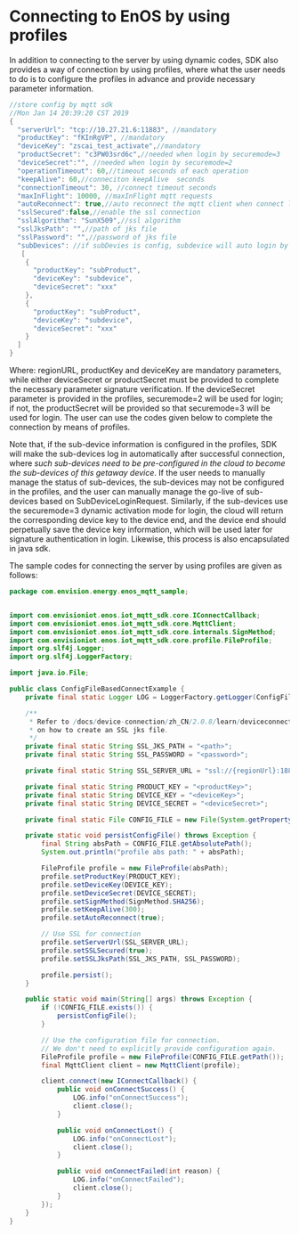 # Connecting to EnOS by using profiles

In addition to connecting to the server by using dynamic codes, SDK also provides a way of connection by using profiles, where what the user needs to do is to configure the profiles in advance and provide necessary parameter information.

```java
//store config by mqtt sdk
//Mon Jan 14 20:39:20 CST 2019
{
  "serverUrl": "tcp://10.27.21.6:11883", //mandatory
  "productKey": "fKInRgVP", //mandatory
  "deviceKey": "zscai_test_activate",//mandatory
  "productSecret": "c3PW03srd6c",//needed when login by securemode=3
  "deviceSecret":"", //needed when login by securemode=2
  "operationTimeout": 60,//timeout seconds of each operation
  "keepAlive": 60,//conneciton keepAlive  seconds
  "connectionTimeout": 30, //connect timeout seconds
  "maxInFlight": 10000, //maxInFlight mqtt requests
  "autoReconnect": true,//auto reconnect the mqtt client when connect lost
  "sslSecured":false,//enable the ssl connection
  "sslAlgorithm": "SunX509",//ssl algorithm
  "sslJksPath": "",//path of jks file
  "sslPassword": "",//password of jks file
  "subDevices": //if subDevies is config, subdevice will auto login by sdk when mqtt connection build
   [
    {
      "productKey": "subProduct",
      "deviceKey": "subdevice",
      "deviceSecret": "xxx"
    },
    {
      "productKey": "subProduct",
      "deviceKey": "subdevice",
      "deviceSecret": "xxx"
    }
  ]
}
```

Where: regionURL, productKey and deviceKey are mandatory parameters, while either deviceSecret or productSecret must be provided to complete the necessary parameter signature verification.
If the deviceSecret parameter is provided in the profiles, securemode=2 will be used for login; if not, the productSecret will be provided so that securemode=3 will be used for login.
The user can use the codes given below to complete the connection by means of profiles.

Note that, if the sub-device information is configured in the profiles, SDK will make the sub-devices log in automatically after successful connection, where *such sub-devices need to be pre-configured in the cloud to become the sub-devices of this getaway device*.  If the user needs to manually manage the status of sub-devices, the sub-devices may not be configured in the profiles, and the user can manually manage the go-live of sub-devices based on SubDeviceLoginRequest.
Similarly, if the sub-devices use the securemode=3 dynamic activation mode for login, the cloud will return the corresponding device key to the device end, and the device end should perpetually save the device key information, which will be used later for signature authentication in login. Likewise, this process is also encapsulated in java sdk.

The sample codes for connecting the server by using profiles are given as follows:

```java
package com.envision.energy.enos_mqtt_sample;


import com.envisioniot.enos.iot_mqtt_sdk.core.IConnectCallback;
import com.envisioniot.enos.iot_mqtt_sdk.core.MqttClient;
import com.envisioniot.enos.iot_mqtt_sdk.core.internals.SignMethod;
import com.envisioniot.enos.iot_mqtt_sdk.core.profile.FileProfile;
import org.slf4j.Logger;
import org.slf4j.LoggerFactory;

import java.io.File;

public class ConfigFileBasedConnectExample {
    private final static Logger LOG = LoggerFactory.getLogger(ConfigFileBasedConnectExample.class);

    /**
     * Refer to /docs/device-connection/zh_CN/2.0.8/learn/deviceconnection_authentication.html
     * on how to create an SSL jks file.
     */
    private final static String SSL_JKS_PATH = "<path>";
    private final static String SSL_PASSWORD = "<password>";

    private final static String SSL_SERVER_URL = "ssl://{regionUrl}:18883";

    private final static String PRODUCT_KEY = "<productKey>";
    private final static String DEVICE_KEY = "<deviceKey>";
    private final static String DEVICE_SECRET = "<deviceSecret>";

    private final static File CONFIG_FILE = new File(System.getProperty("java.io.tmpdir"), DEVICE_KEY + ".config");

    private static void persistConfigFile() throws Exception {
        final String absPath = CONFIG_FILE.getAbsolutePath();
        System.out.println("profile abs path: " + absPath);

        FileProfile profile = new FileProfile(absPath);
        profile.setProductKey(PRODUCT_KEY);
        profile.setDeviceKey(DEVICE_KEY);
        profile.setDeviceSecret(DEVICE_SECRET);
        profile.setSignMethod(SignMethod.SHA256);
        profile.setKeepAlive(300);
        profile.setAutoReconnect(true);

        // Use SSL for connection
        profile.setServerUrl(SSL_SERVER_URL);
        profile.setSSLSecured(true);
        profile.setSSLJksPath(SSL_JKS_PATH, SSL_PASSWORD);

        profile.persist();
    }

    public static void main(String[] args) throws Exception {
        if (!CONFIG_FILE.exists()) {
            persistConfigFile();
        }

        // Use the configuration file for connection.
        // We don't need to explicitly provide configuration again.
        FileProfile profile = new FileProfile(CONFIG_FILE.getPath());
        final MqttClient client = new MqttClient(profile);

        client.connect(new IConnectCallback() {
            public void onConnectSuccess() {
                LOG.info("onConnectSuccess");
                client.close();
            }

            public void onConnectLost() {
                LOG.info("onConnectLost");
                client.close();
            }

            public void onConnectFailed(int reason) {
                LOG.info("onConnectFailed");
                client.close();
            }
        });
    }
}

```